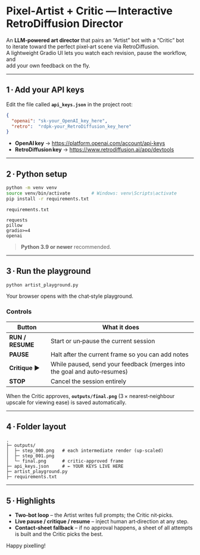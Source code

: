 # Pixel‑Artist + Critic — Interactive RetroDiffusion Director

An **LLM‑powered art director** that pairs an “Artist” bot with a “Critic” bot  
to iterate toward the perfect pixel‑art scene via RetroDiffusion.  
A lightweight Gradio UI lets you watch each revision, pause the workflow, and  
add your own feedback on the fly.

---

## 1 · Add your API keys

Edit the file called **`api_keys.json`** in the project root:

```json
{
  "openai": "sk‑your_OpenAI_key_here",
  "retro":  "rdpk‑your_RetroDiffusion_key_here"
}
```

* **OpenAI key** → <https://platform.openai.com/account/api-keys>  
* **RetroDiffusion key** → <https://www.retrodiffusion.ai/app/devtools>

---

## 2 · Python setup

```bash
python -m venv venv
source venv/bin/activate        # Windows: venv\Scripts\activate
pip install -r requirements.txt
```

`requirements.txt`

```
requests
pillow
gradio>=4
openai
```

> **Python 3.9 or newer** recommended.

---

## 3 · Run the playground

```bash
python artist_playground.py
```

Your browser opens with the chat‑style playground.

### Controls

| Button | What it does |
|--------|--------------|
| **RUN / RESUME** | Start or un‑pause the current session |
| **PAUSE** | Halt after the current frame so you can add notes |
| **Critique ▶** | While paused, send your feedback (merges into the goal and auto‑resumes) |
| **STOP** | Cancel the session entirely |

When the Critic approves, **`outputs/final.png`** (3 × nearest‑neighbour upscale for viewing ease) is saved automatically.

---

## 4 · Folder layout

```
.
├─ outputs/
│  ├─ step_000.png   # each intermediate render (up‑scaled)
│  ├─ step_001.png
│  └─ final.png      # critic‑approved frame
├─ api_keys.json     # ← YOUR KEYS LIVE HERE
├─ artist_playground.py
├─ requirements.txt
```

---

## 5 · Highlights

* **Two‑bot loop** – the Artist writes full prompts; the Critic nit‑picks.  
* **Live pause / critique / resume** – inject human art‑direction at any step.  
* **Contact‑sheet fallback** – if no approval happens, a sheet of all attempts is built and the Critic picks the best.

Happy pixelling!
